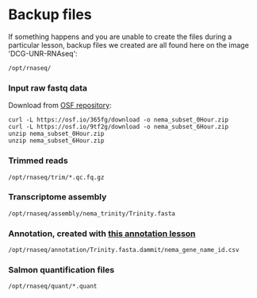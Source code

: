 # Backup files

If something happens and you are unable to create the files during a particular lesson, backup files we created are all found here on the image 'DCG-UNR-RNAseq':

```
/opt/rnaseq/
```

### Input raw fastq data

Download from [OSF repository](https://osf.io/72bu3/):

```
curl -L https://osf.io/365fg/download -o nema_subset_0Hour.zip
curl -L https://osf.io/9tf2g/download -o nema_subset_6Hour.zip
unzip nema_subset_0Hour.zip
unzip nema_subset_6Hour.zip
```

### Trimmed reads

```
/opt/rnaseq/trim/*.qc.fq.gz
```

### Transcriptome assembly

```
/opt/rnaseq/assembly/nema_trinity/Trinity.fasta
```

### Annotation, created with [this annotation lesson](https://angus.readthedocs.io/en/2018/dammit_annotation.html)

```
/opt/rnaseq/annotation/Trinity.fasta.dammit/nema_gene_name_id.csv
```

### Salmon quantification files

```
/opt/rnaseq/quant/*.quant
```
